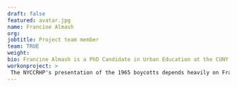```yaml
---
draft: false
featured: avatar.jpg
name: Francine Almash
org: 
jobtitle: Project team member
team: TRUE
weight: 
bio: Francine Almash is a PhD Candidate in Urban Education at the CUNY Graduate Center and a CUNY Dissertation Fellow at the Schomburg Center for Research in Black Culture of the New York Public Library. Francine contributed to the NYCCRHP as a team member and archival researcher.
workonproject: >
 The NYCCRHP's presentation of the 1965 boycotts depends heavily on Francine's research. Francine identified key sources related to the boycotts and helped craft our interpretation of them and the 600 schools. Her dissertation, "Out of the Shadows: Recovering the History of the New York City '600' Schools," offers the first historical interpretation of race and disability in New York City schools.
---
```

